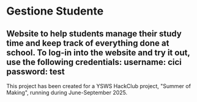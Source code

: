 # Gestione Studente
Website to help students manage their study time and keep track of everything done at school.
To log-in into the website and try it out, use the following credentials:
username: cici
password: test
----
This project has been created for a YSWS HackClub project, "Summer of Making", running during June-September 2025.
